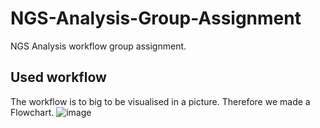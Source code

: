 # NGS-Analysis-Group-Assignment
NGS Analysis workflow group assignment. 

## Used workflow 
The workflow is to big to be visualised in a picture. Therefore we made a Flowchart. 
![image](https://github.com/meastarita/NGS-Analysis-Group-Assignment/assets/163141586/219cc52a-af98-4bfc-84ba-e01b9cf600ed)
